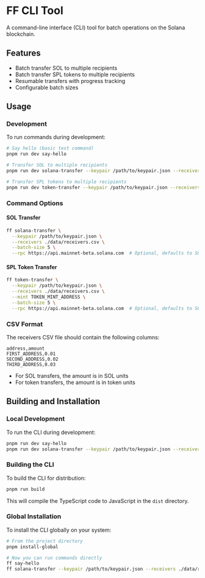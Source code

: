# FF CLI Tool

A command-line interface (CLI) tool for batch operations on the Solana blockchain.

## Features

- Batch transfer SOL to multiple recipients
- Batch transfer SPL tokens to multiple recipients
- Resumable transfers with progress tracking
- Configurable batch sizes

## Usage

### Development

To run commands during development:

```bash
# Say hello (basic test command)
pnpm run dev say-hello

# Transfer SOL to multiple recipients
pnpm run dev solana-transfer --keypair /path/to/keypair.json --receivers ./data/receivers.csv --batch-size 1

# Transfer SPL tokens to multiple recipients
pnpm run dev token-transfer --keypair /path/to/keypair.json --receivers ./data/receivers.csv --mint TOKEN_MINT_ADDRESS --batch-size 1
```

### Command Options

#### SOL Transfer

```bash
ff solana-transfer \
  --keypair /path/to/keypair.json \
  --receivers ./data/receivers.csv \
  --batch-size 5 \
  --rpc https://api.mainnet-beta.solana.com  # Optional, defaults to SOLANA_RPC_URL env variable
```

#### SPL Token Transfer

```bash
ff token-transfer \
  --keypair /path/to/keypair.json \
  --receivers ./data/receivers.csv \
  --mint TOKEN_MINT_ADDRESS \
  --batch-size 5 \
  --rpc https://api.mainnet-beta.solana.com  # Optional, defaults to SOLANA_RPC_URL env variable
```

### CSV Format

The receivers CSV file should contain the following columns:

```
address,amount
FIRST_ADDRESS,0.01
SECOND_ADDRESS,0.02
THIRD_ADDRESS,0.03
```

- For SOL transfers, the amount is in SOL units
- For token transfers, the amount is in token units

## Building and Installation

### Local Development

To run the CLI during development:

```bash
pnpm run dev say-hello
pnpm run dev solana-transfer --keypair /path/to/keypair.json --receivers ./data/receivers.csv --batch-size 1
```

### Building the CLI

To build the CLI for distribution:

```bash
pnpm run build
```

This will compile the TypeScript code to JavaScript in the `dist` directory.

### Global Installation

To install the CLI globally on your system:

```bash
# From the project directory
pnpm install-global

# Now you can run commands directly
ff say-hello
ff solana-transfer --keypair /path/to/keypair.json --receivers ./data/receivers.csv --batch-size 1
```
